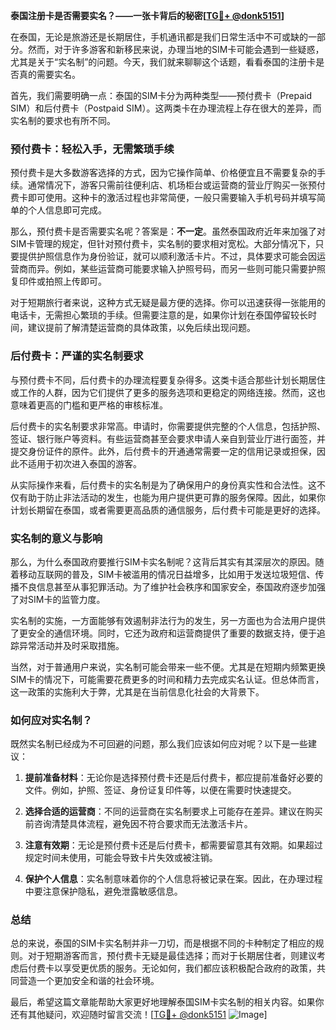 **泰国注册卡是否需要实名？——一张卡背后的秘密[[TG💪+ @donk5151](https://t.me/s/donk5151)]**

在泰国，无论是旅游还是长期居住，手机通讯都是我们日常生活中不可或缺的一部分。然而，对于许多游客和新移民来说，办理当地的SIM卡可能会遇到一些疑惑，尤其是关于“实名制”的问题。今天，我们就来聊聊这个话题，看看泰国的注册卡是否真的需要实名。

首先，我们需要明确一点：泰国的SIM卡分为两种类型——预付费卡（Prepaid SIM）和后付费卡（Postpaid SIM）。这两类卡在办理流程上存在很大的差异，而实名制的要求也有所不同。

### **预付费卡：轻松入手，无需繁琐手续**

预付费卡是大多数游客选择的方式，因为它操作简单、价格便宜且不需要复杂的手续。通常情况下，游客只需前往便利店、机场柜台或运营商的营业厅购买一张预付费卡即可使用。这种卡的激活过程也非常简便，一般只需要输入手机号码并填写简单的个人信息即可完成。

那么，预付费卡是否需要实名呢？答案是：**不一定**。虽然泰国政府近年来加强了对SIM卡管理的规定，但针对预付费卡，实名制的要求相对宽松。大部分情况下，只要提供护照信息作为身份验证，就可以顺利激活卡片。不过，具体要求可能会因运营商而异。例如，某些运营商可能要求输入护照号码，而另一些则可能只需要护照复印件或拍照上传即可。

对于短期旅行者来说，这种方式无疑是最方便的选择。你可以迅速获得一张能用的电话卡，无需担心繁琐的手续。但需要注意的是，如果你计划在泰国停留较长时间，建议提前了解清楚运营商的具体政策，以免后续出现问题。

### **后付费卡：严谨的实名制要求**

与预付费卡不同，后付费卡的办理流程要复杂得多。这类卡适合那些计划长期居住或工作的人群，因为它们提供了更多的服务选项和更稳定的网络连接。然而，这也意味着更高的门槛和更严格的审核标准。

后付费卡的实名制要求非常高。申请时，你需要提供完整的个人信息，包括护照、签证、银行账户等资料。有些运营商甚至会要求申请人亲自到营业厅进行面签，并提交身份证件的原件。此外，后付费卡的开通通常需要一定的信用记录或担保，因此不适用于初次进入泰国的游客。

从实际操作来看，后付费卡的实名制是为了确保用户的身份真实性和合法性。这不仅有助于防止非法活动的发生，也能为用户提供更可靠的服务保障。因此，如果你计划长期留在泰国，或者需要更高品质的通信服务，后付费卡可能是更好的选择。

### **实名制的意义与影响**

那么，为什么泰国政府要推行SIM卡实名制呢？这背后其实有其深层次的原因。随着移动互联网的普及，SIM卡被滥用的情况日益增多，比如用于发送垃圾短信、传播不良信息甚至从事犯罪活动。为了维护社会秩序和国家安全，泰国政府逐步加强了对SIM卡的监管力度。

实名制的实施，一方面能够有效遏制非法行为的发生，另一方面也为合法用户提供了更安全的通信环境。同时，它还为政府和运营商提供了重要的数据支持，便于追踪异常活动并及时采取措施。

当然，对于普通用户来说，实名制可能会带来一些不便。尤其是在短期内频繁更换SIM卡的情况下，可能需要花费更多的时间和精力去完成实名认证。但总体而言，这一政策的实施利大于弊，尤其是在当前信息化社会的大背景下。

### **如何应对实名制？**

既然实名制已经成为不可回避的问题，那么我们应该如何应对呢？以下是一些建议：

1. **提前准备材料**：无论你是选择预付费卡还是后付费卡，都应提前准备好必要的文件。例如，护照、签证、身份证复印件等，以便在需要时快速提交。

2. **选择合适的运营商**：不同的运营商在实名制要求上可能存在差异。建议在购买前咨询清楚具体流程，避免因不符合要求而无法激活卡片。

3. **注意有效期**：无论是预付费卡还是后付费卡，都需要留意其有效期。如果超过规定时间未使用，可能会导致卡片失效或被注销。

4. **保护个人信息**：实名制意味着你的个人信息将被记录在案。因此，在办理过程中要注意保护隐私，避免泄露敏感信息。

### **总结**

总的来说，泰国的SIM卡实名制并非一刀切，而是根据不同的卡种制定了相应的规则。对于短期游客而言，预付费卡无疑是最佳选择；而对于长期居住者，则建议考虑后付费卡以享受更优质的服务。无论如何，我们都应该积极配合政府的政策，共同营造一个更加安全和谐的社会环境。

最后，希望这篇文章能帮助大家更好地理解泰国SIM卡实名制的相关内容。如果你还有其他疑问，欢迎随时留言交流！[[TG💪+ @donk5151](https://t.me/s/donk5151) ![Image](https://i.postimg.cc/rwNCRYN7/Snipaste-2025-04-30-17-27-05.png)]